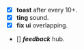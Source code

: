 - [x] **toast** after every 10+.
- [x] **ting** sound.
- [x] **fix ui** overlapping.
- [] ***feedback*** hub.
